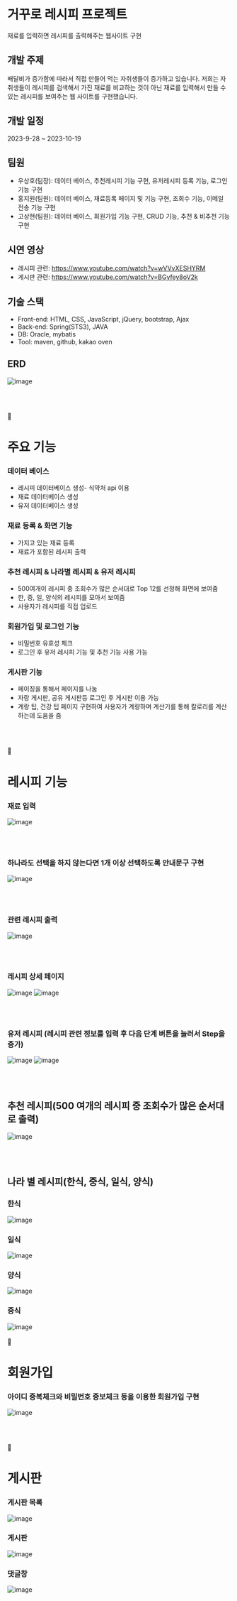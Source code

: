 # 거꾸로 레시피 프로젝트
재료를 입력하면 레시피를 출력해주는 웹사이트 구현

## 개발 주제
배달비가 증가함에 따라서 직접 만들어 먹는 자취생들이 증가하고 있습니다. 
저희는 자취생들이 레시피를 검색해서 가진 재료를 비교하는 것이 아닌 재료를 입력해서 만들 수 있는 레시피를
보여주는 웹 사이트를 구현했습니다.

## 개발 일정
2023-9-28 ~ 2023-10-19 

## 팀원
- 우상호(팀장): 데이터 베이스, 추천레시피 기능 구현, 유저레시피 등록 기능,  로그인 기능 구현
- 홍지원(팀원): 데이터 베이스,  재료등록 페이지 및 기능 구현, 조회수 기능, 이메일 전송 기능 구현
- 고상현(팀원): 데이터 베이스,  회원가입 기능 구현, CRUD 기능, 추천 & 비추천 기능 구현

## 시연 영상
- 레시피 관련:
https://www.youtube.com/watch?v=wVVvXESHYRM
- 게시판 관련:
https://www.youtube.com/watch?v=BGyfey8oV2k
## 기술 스택
- Front-end: HTML, CSS, JavaScript, jQuery, bootstrap, Ajax
- Back-end: Spring(STS3), JAVA
- DB: Oracle, mybatis
- Tool: maven, github, kakao oven
  
## ERD

![image](https://github.com/GreenPai/GreenRecipe/assets/145432813/57085087-08dd-416e-bf10-de66634cd374)

<br><br>

📍
# 주요 기능

### 데이터 베이스
- 레시피 데이터베이스 생성- 식약처 api 이용
- 재료 데이터베이스 생성
- 유저 데이터베이스 생성

###  재료 등록 & 화면 기능
- 가지고 있는 재료 등록
- 재료가 포함된 레시피 출력

### 추천 레시피 & 나라별 레시피 & 유저 레시피
- 500여개이 레시피 중 조회수가 많은 순서대로 Top 12를 선정해 화면에 보여줌
- 한, 중, 일, 양식의 레시피를 모아서 보여줌
- 사용자가 레시피를 직접 업로드

### 회원가입 및 로그인 기능
- 비밀번호 유효성 체크
- 로그인 후 유저 레시피 기능 및 추천 기능 사용 가능

### 게시판 기능
- 페이징을 통해서 페이지를 나눔
- 자랑 게시판, 공유 게시판등 로그인 후 게시판 이용 가능
- 계랑 팁, 건강 팁 페이지 구현하여 사용자가 계량하며 계산기를 통해 칼로리를 계산하는데 도움을 줌 

<br><br>

📍
# 레시피 기능

### 재료 입력

![image](https://github.com/GreenPai/GreenRecipe/assets/145432813/7cd9094a-0642-4c23-89ab-b2bf429c36f3)

<br>
<br>




### 하나라도 선택을 하지 않는다면 1개 이상 선택하도록 안내문구 구현
![image](https://github.com/GreenPai/GreenRecipe/assets/145432813/92ae398e-ac11-4016-bd0d-52b4b3355119)

<br>
<br>


### 관련 레시피 출력

![image](https://github.com/GreenPai/GreenRecipe/assets/145432813/aa720e05-adc7-4812-b3c8-2f358b01bb57)

<br>
<br>


### 레시피 상세 페이지
![image](https://github.com/GreenPai/GreenRecipe/assets/145432813/ba79ba7d-b0f0-4573-8a75-7251a2ae0c92)
![image](https://github.com/GreenPai/GreenRecipe/assets/145432813/8b5de16e-567f-46cd-b7ba-ff77eeb4d215)

<br>
<br>

### 유저 레시피 (레시피 관련 정보를 입력 후 다음 단계 버튼을 눌러서 Step을 증가)
![image](https://github.com/GreenPai/GreenRecipe/assets/145432813/6af9cb39-dfb7-4aa1-9c4c-a28192ba8fa8)
![image](https://github.com/GreenPai/GreenRecipe/assets/145432813/527f780d-be34-461c-bf53-7ed791c0bd7c)

<br>
<br>

## 추천 레시피(500 여개의 레시피 중 조회수가 많은 순서대로 출력)
![image](https://github.com/GreenPai/GreenRecipe/assets/145432813/fe9d8953-53b6-4a09-8bff-b4d37f775121)

<br>
<br>

## 나라 별 레시피(한식, 중식, 일식, 양식)
### 한식
![image](https://github.com/GreenPai/GreenRecipe/assets/145432813/213b0008-5fdc-47ec-9101-9713697fd1ac)
### 일식
![image](https://github.com/GreenPai/GreenRecipe/assets/145432813/16a77833-1a1a-4627-8c82-e26d2d3dc346)
### 양식
![image](https://github.com/GreenPai/GreenRecipe/assets/145432813/e4f77497-48cf-4f53-8b4e-97578b3595d3)
### 중식
![image](https://github.com/GreenPai/GreenRecipe/assets/145432813/bf9ea34b-1c37-4db9-9e01-d0a105faa718)
<br><br>
📍
# 회원가입

### 아이디 중복체크와 비밀번호 중보체크 등을 이용한 회원가입 구현

![image](https://github.com/GreenPai/GreenRecipe/assets/145432813/22a03b58-06b0-470b-812a-6794b6b1c1cf)

<br><br>

📍
# 게시판

### 게시판 목록
![image](https://github.com/GreenPai/GreenRecipe/assets/145432813/c120db83-5848-4244-a935-181f90709a6d)

### 게시판
![image](https://github.com/GreenPai/GreenRecipe/assets/145432813/0b6f7d5e-91c7-4887-b537-501cf765d05b)

### 댓글창
![image](https://github.com/GreenPai/GreenRecipe/assets/145432813/a7cd0aa2-be17-45cf-aa0a-b48f55a355a7)


